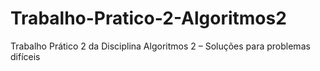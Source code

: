 # Trabalho-Pratico-2-Algoritmos2
Trabalho Prático 2 da Disciplina Algoritmos 2 – Soluções para problemas difíceis
